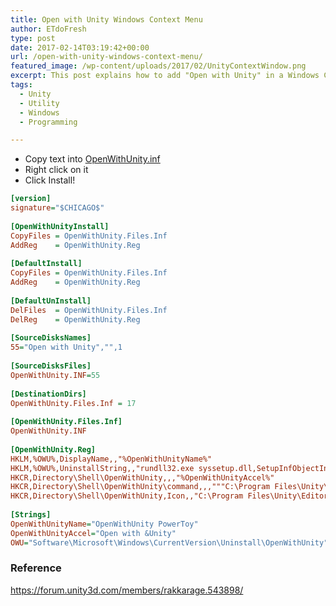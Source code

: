 ```yaml
---
title: Open with Unity Windows Context Menu
author: ETdoFresh
type: post
date: 2017-02-14T03:19:42+00:00
url: /open-with-unity-windows-context-menu/
featured_image: /wp-content/uploads/2017/02/UnityContextWindow.png
excerpt: This post explains how to add "Open with Unity" in a Windows Context Menu
tags:
  - Unity
  - Utility
  - Windows
  - Programming

---
```


  * Copy text into [OpenWithUnity.inf][3]
  * Right click on it
  * Click Install!

```ini
[version]
signature="$CHICAGO$"
 
[OpenWithUnityInstall]
CopyFiles = OpenWithUnity.Files.Inf
AddReg    = OpenWithUnity.Reg
 
[DefaultInstall]
CopyFiles = OpenWithUnity.Files.Inf
AddReg    = OpenWithUnity.Reg
 
[DefaultUnInstall]
DelFiles  = OpenWithUnity.Files.Inf
DelReg    = OpenWithUnity.Reg
 
[SourceDisksNames]
55="Open with Unity","",1
 
[SourceDisksFiles]
OpenWithUnity.INF=55
 
[DestinationDirs]
OpenWithUnity.Files.Inf = 17
 
[OpenWithUnity.Files.Inf]
OpenWithUnity.INF
 
[OpenWithUnity.Reg]
HKLM,%OWU%,DisplayName,,"%OpenWithUnityName%"
HKLM,%OWU%,UninstallString,,"rundll32.exe syssetup.dll,SetupInfObjectInstallAction DefaultUninstall 132 %17%\OpenWithUnity.inf"
HKCR,Directory\Shell\OpenWithUnity,,,"%OpenWithUnityAccel%"
HKCR,Directory\Shell\OpenWithUnity\command,,,"""C:\Program Files\Unity\Editor\Unity.exe"" -projectPath ""%1"""
HKCR,Directory\Shell\OpenWithUnity,Icon,,"C:\Program Files\Unity\Editor\Unity.exe"
 
[Strings]
OpenWithUnityName="OpenWithUnity PowerToy"
OpenWithUnityAccel="Open with &Unity"
OWU="Software\Microsoft\Windows\CurrentVersion\Uninstall\OpenWithUnity"
```

### Reference

https://forum.unity3d.com/members/rakkarage.543898/

 [3]: http://www.etdofresh.com/wp-content/uploads/2017/02/OpenWithUnity.zip
